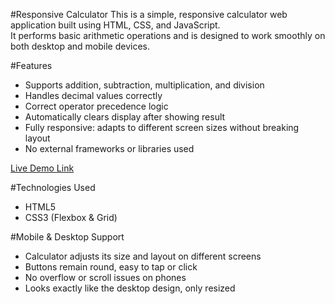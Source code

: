 #Responsive Calculator
This is a simple, responsive calculator web application built using HTML, CSS, and JavaScript.  
It performs basic arithmetic operations and is designed to work smoothly on both desktop and mobile devices.

#Features
- Supports addition, subtraction, multiplication, and division
- Handles decimal values correctly
- Correct operator precedence logic
- Automatically clears display after showing result
- Fully responsive: adapts to different screen sizes without breaking layout
- No external frameworks or libraries used

[Live Demo Link](https://bhaktee13.github.io/Calculator-demo/)

#Technologies Used
- HTML5
- CSS3 (Flexbox & Grid)
  
#Mobile & Desktop Support
- Calculator adjusts its size and layout on different screens
- Buttons remain round, easy to tap or click
- No overflow or scroll issues on phones
- Looks exactly like the desktop design, only resized
